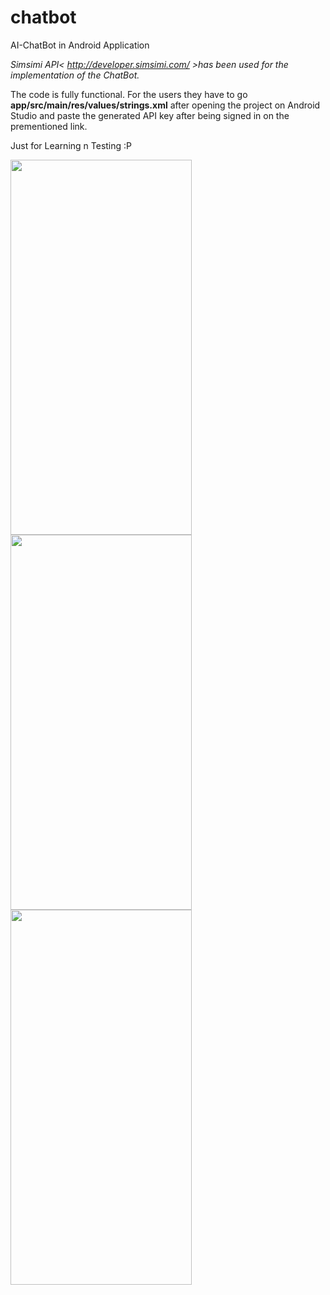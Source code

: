 # chatbot
AI-ChatBot in Android Application 

*Simsimi API< <http://developer.simsimi.com/> >has been used for the implementation of the ChatBot.*

The code is fully functional. For the users they have to go **app/src/main/res/values/strings.xml** after opening the project on Android Studio and paste the generated API key after being signed in on the prementioned link.

Just for Learning n Testing :P

<img src="https://i.imgur.com/p2K4I8P.png" width="290" height="600"/><img src="https://i.imgur.com/YxfVufl.png" width="290" height="600"/><img src="https://i.imgur.com/h78k9Zo.png" width="290" height="600"/>


